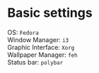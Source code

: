 # Basic settings

OS: ```Fedora```\
Window Manager: ```i3```\
Graphic Interface: ```Xorg```\
Wallpaper Manager: ```feh```\
Status bar: ```polybar```

